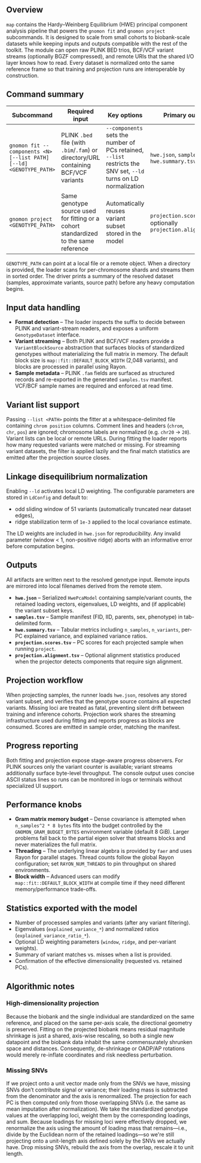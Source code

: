 ## Overview
`map` contains the Hardy–Weinberg Equilibrium (HWE) principal component analysis pipeline that powers the `gnomon fit` and `gnomon project` subcommands.  It is designed to scale from small cohorts to biobank-scale datasets while keeping inputs and outputs compatible with the rest of the toolkit.  The module can open raw PLINK BED trios, BCF/VCF variant streams (optionally BGZF compressed), and remote URIs that the shared I/O layer knows how to read.  Every dataset is normalized onto the same reference frame so that training and projection runs are interoperable by construction.

## Command summary
| Subcommand | Required input | Key options | Primary outputs |
| --- | --- | --- | --- |
| `gnomon fit --components <N> [--list PATH] [--ld] <GENOTYPE_PATH>` | PLINK `.bed` file (with `.bim`/`.fam`) or directory/URL containing BCF/VCF variants | `--components` sets the number of PCs retained, `--list` restricts the SNV set, `--ld` turns on LD normalization | `hwe.json`, `samples.tsv`, `hwe.summary.tsv` |
| `gnomon project <GENOTYPE_PATH>` | Same genotype source used for fitting or a cohort standardized to the same reference | Automatically reuses variant subset stored in the model | `projection.scores.tsv`, optionally `projection.alignment.tsv` |

`GENOTYPE_PATH` can point at a local file or a remote object.  When a directory is provided, the loader scans for per-chromosome shards and streams them in sorted order.  The driver prints a summary of the resolved dataset (samples, approximate variants, source path) before any heavy computation begins.

## Input data handling
* **Format detection** – The loader inspects the suffix to decide between PLINK and variant-stream readers, and exposes a uniform `GenotypeDataset` interface.
* **Variant streaming** – Both PLINK and BCF/VCF readers provide a `VariantBlockSource` abstraction that surfaces blocks of standardized genotypes without materializing the full matrix in memory.  The default block size is `map::fit::DEFAULT_BLOCK_WIDTH` (2,048 variants), and blocks are processed in parallel using Rayon.
* **Sample metadata** – PLINK `.fam` fields are surfaced as structured records and re-exported in the generated `samples.tsv` manifest.  VCF/BCF sample names are required and enforced at read time.

## Variant list support
Passing `--list <PATH>` points the fitter at a whitespace-delimited file containing `chrom position` columns.  Comment lines and headers (`chrom`, `chr`, `pos`) are ignored; chromosome labels are normalized (e.g. `chr20` → `20`).  Variant lists can be local or remote URLs.  During fitting the loader reports how many requested variants were matched or missing.  For streaming variant datasets, the filter is applied lazily and the final match statistics are emitted after the projection source closes.

## Linkage disequilibrium normalization
Enabling `--ld` activates local LD weighting.  The configurable parameters are stored in `LdConfig` and default to:
* odd sliding window of 51 variants (automatically truncated near dataset edges),
* ridge stabilization term of `1e-3` applied to the local covariance estimate.

The LD weights are included in `hwe.json` for reproducibility.  Any invalid parameter (window < 1, non-positive ridge) aborts with an informative error before computation begins.

## Outputs
All artifacts are written next to the resolved genotype input.  Remote inputs are mirrored into local filenames derived from the remote stem.

* **`hwe.json`** – Serialized `HwePcaModel` containing sample/variant counts, the retained loading vectors, eigenvalues, LD weights, and (if applicable) the variant subset keys.
* **`samples.tsv`** – Sample manifest (FID, IID, parents, sex, phenotype) in tab-delimited form.
* **`hwe.summary.tsv`** – Tabular metrics including `n_samples`, `n_variants`, per-PC explained variance, and explained variance ratios.
* **`projection.scores.tsv`** – PC scores for each projected sample when running `project`.
* **`projection.alignment.tsv`** – Optional alignment statistics produced when the projector detects components that require sign alignment.

## Projection workflow
When projecting samples, the runner loads `hwe.json`, resolves any stored variant subset, and verifies that the genotype source contains all expected variants.  Missing loci are treated as fatal, preventing silent drift between training and inference cohorts.  Projection work shares the streaming infrastructure used during fitting and reports progress as blocks are consumed.  Scores are emitted in sample order, matching the manifest.

## Progress reporting
Both fitting and projection expose stage-aware progress observers.  For PLINK sources only the variant counter is available; variant streams additionally surface byte-level throughput.  The console output uses concise ASCII status lines so runs can be monitored in logs or terminals without specialized UI support.

## Performance knobs
* **Gram matrix memory budget** – Dense covariance is attempted when `n_samples^2 * 8 bytes` fits into the budget controlled by the `GNOMON_GRAM_BUDGET_BYTES` environment variable (default 8 GiB).  Larger problems fall back to the partial eigen solver that streams blocks and never materializes the full matrix.
* **Threading** – The underlying linear algebra is provided by `faer` and uses Rayon for parallel stages.  Thread counts follow the global Rayon configuration; set `RAYON_NUM_THREADS` to pin throughput on shared environments.
* **Block width** – Advanced users can modify `map::fit::DEFAULT_BLOCK_WIDTH` at compile time if they need different memory/performance trade-offs.

## Statistics exported with the model
* Number of processed samples and variants (after any variant filtering).
* Eigenvalues (`explained_variance_*`) and normalized ratios (`explained_variance_ratio_*`).
* Optional LD weighting parameters (`window`, `ridge`, and per-variant weights).
* Summary of variant matches vs. misses when a list is provided.
* Confirmation of the effective dimensionality (requested vs. retained PCs).

## Algorithmic notes
### High-dimensionality projection
Because the biobank and the single individual are standardized on the same reference, and placed on the same per-axis scale, the directional geometry is preserved. Fitting on the projected biobank means residual magnitude shrinkage is just a shared, axis-wise rescaling, so both a single new datapoint and the biobank data inhabit the same commensurately shrunken space and distances. Consequently, de-shrinkage or OADP/AP rotations would merely re-inflate coordinates and risk needless perturbation.
### Missing SNVs
If we project onto a unit vector made only from the SNVs we have, missing SNVs don’t contribute signal or variance; their loading mass is subtracted from the denominator and the axis is renormalized. The projection for each PC is then computed only from those overlapping SNVs (i.e. the same as mean imputation after normalization). We take the standardized genotype values at the overlapping loci, weight them by the corresponding loadings, and sum. Because loadings for missing loci were effectively dropped, we renormalize the axis using the amount of loading mass that remains—i.e., divide by the Euclidean norm of the retained loadings—so we're still projecting onto a unit-length axis defined solely by the SNVs we actually have. Drop missing SNVs, rebuild the axis from the overlap, rescale it to unit length.
